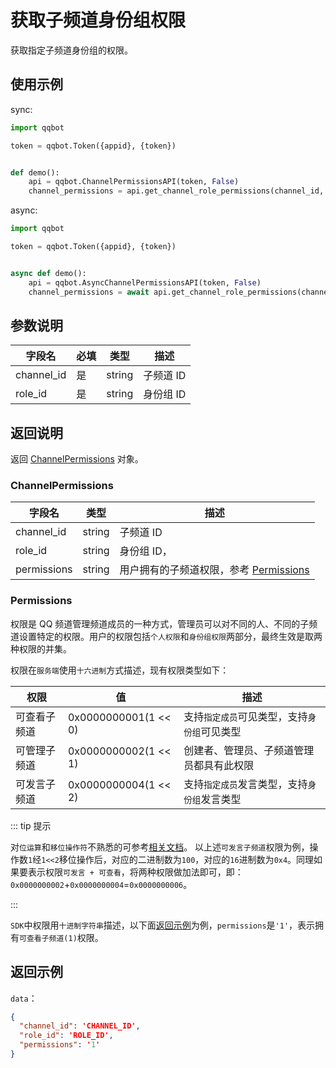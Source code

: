 # 获取子频道身份组权限 <Badge text="v1.0.0" />

获取指定子频道身份组的权限。

## 使用示例

sync:

```python
import qqbot

token = qqbot.Token({appid}, {token})


def demo():
    api = qqbot.ChannelPermissionsAPI(token, False)
    channel_permissions = api.get_channel_role_permissions(channel_id, role_id)
```

async:

```python
import qqbot

token = qqbot.Token({appid}, {token})


async def demo():
    api = qqbot.AsyncChannelPermissionsAPI(token, False)
    channel_permissions = await api.get_channel_role_permissions(channel_id, role_id)
```

## 参数说明

| 字段名    | 必填 | 类型   | 描述                                        |
| --------- | ---- | ------ | ------------------------------------------- |
| channel_id | 是   | string | 子频道 ID                                   |
| role_id    | 是   | string | 身份组 ID |

## 返回说明

返回 [ChannelPermissions](#channelpermissions) 对象。

### ChannelPermissions

| 字段名      | 类型   | 描述                                                   |
| ----------- | ------ | ------------------------------------------------------ |
| channel_id  | string | 子频道 ID                                              |
| role_id     | string | 身份组 ID，            |
| permissions | string | 用户拥有的子频道权限，参考 [Permissions](#permissions) |

### Permissions

权限是 QQ 频道管理频道成员的一种方式，管理员可以对不同的人、不同的子频道设置特定的权限。用户的权限包括`个人权限`和`身份组权限`两部分，最终生效是取两种权限的并集。

权限在`服务端`使用`十六进制`方式描述，现有权限类型如下：

| 权限         | 值                   | 描述                                         |
| ------------ | -------------------- | -------------------------------------------- |
| 可查看子频道 | 0x0000000001(1 << 0) | 支持`指定成员`可见类型，支持`身份组`可见类型 |
| 可管理子频道 | 0x0000000002(1 << 1) | 创建者、管理员、子频道管理员都具有此权限     |
| 可发言子频道 | 0x0000000004(1 << 2) | 支持`指定成员`发言类型，支持`身份组`发言类型 |

::: tip 提示

对`位运算`和`移位操作符`不熟悉的可参考[相关文档](https://developer.mozilla.org/zh-CN/docs/Web/JavaScript/Guide/Expressions_and_Operators#%E4%BD%8D%E8%BF%90%E7%AE%97%E7%AC%A6)。
以上述`可发言子频道`权限为例，操作数`1`经`1<<2`移位操作后，对应的二进制数为`100`，对应的`16`进制数为`0x4`。同理如果要表示权限`可发言 + 可查看`，将两种权限做加法即可，即：`0x0000000002`+`0x0000000004`=`0x0000000006`。

:::

`SDK`中权限用`十进制字符串`描述，以下面[返回示例](#返回示例)为例，`permissions`是`'1'`，表示拥有`可查看子频道(1)`权限。

## 返回示例

`data`：

```json
{
  "channel_id": 'CHANNEL_ID',
  "role_id": 'ROLE_ID',
  "permissions": '1'
}
```
